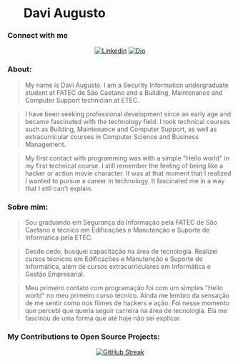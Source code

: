 <h1>
<a href="https://github.com/ydavisx-jpg">
<img align="center" width="36px" ></a><span>Davi Augusto</span>
</h1>

### Connect with me

<center>

[![Linkedin](https://img.shields.io/badge/Linkedin-333333?style=for-the-badge&logo=linkedin&logoColor=blue)](https://www.linkedin.com/in/davi-augusto-325393263/)
[![Dio](https://img.shields.io/badge/Dio-333333?style=for-the-badge&logo=salesforce&logoColor=blue)](https://www.dio.me/users/contatodaviaugustof14_66706)

</center>

### About:
>My name is Davi Augusto. I am a Security Information undergraduate student at FATEC de São Caetano and a Building, Maintenance and Computer Support technician at ETEC.

>I have been seeking professional development since an early age and became fascinated with the technology field. I took technical courses such as Building, Maintenance and Computer Support, as well as extracurricular courses in Computer Science and Business Management.

>My first contact with programming was with a simple "Hello world" in my first technical course. I still remember the feeling of being like a hacker or action movie character. It was at that moment that I realized I wanted to pursue a career in technology. It fascinated me in a way that I still can't explain.

### Sobre mim:
>Sou graduando em Segurança da Informação pela FATEC de São Caetano e técnico em Edificações e Manutenção e Suporte de Informática pela ETEC.

>Desde cedo, busquei capacitação na área de tecnologia. Realizei cursos técnicos em Edificações e Manutenção e Suporte de Informática, além de cursos extracurriculares em Informática e Gestão Empresarial.

>Meu primeiro contato com programação foi com um simples "Hello world" no meu primeiro curso técnico. Ainda me lembro da sensação de me sentir como nos filmes de hackers e ação. Foi nesse momento que percebi que queria seguir carreira na área de tecnologia. Ela me fascinou de uma forma que até hoje não sei explicar.

### My Contributions to Open Source Projects:
<center>

[![GitHub Streak](https://streak-stats.demolab.com/?user=ydavisx-jpg&theme=bear&background=000&border=30A3DC&dates=FFF)](https://git.io/streak-stats)


</center>


